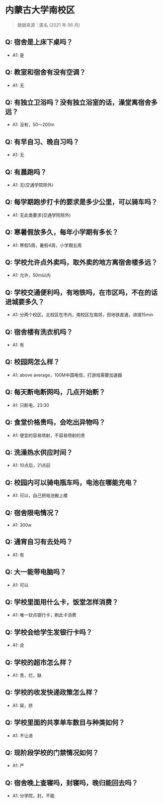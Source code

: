 # 内蒙古大学南校区

> 数据来源：匿名 (2021 年 06 月)

## Q: 宿舍是上床下桌吗？

- A1: 是

## Q: 教室和宿舍有没有空调？

- A1: 无

## Q: 有独立卫浴吗？没有独立浴室的话，澡堂离宿舍多远？

- A1: 没有，50～200m

## Q: 有早自习、晚自习吗？

- A1: 无

## Q: 有晨跑吗？

- A1: 无(交通学院除外)

## Q: 每学期跑步打卡的要求是多少公里，可以骑车吗？

- A1: 无此类要求(交通学院除外)

## Q: 寒暑假放多久，每年小学期有多长？

- A1: 寒假5周，暑假4周，小学期五周

## Q: 学校允许点外卖吗，取外卖的地方离宿舍楼多远？

- A1: 允许，50m以内

## Q: 学校交通便利吗，有地铁吗，在市区吗，不在的话进城要多久？

- A1: 分两个校区。北校区在市内，南校区在南郊，但地铁直通，进城15min

## Q: 宿舍楼有洗衣机吗？

- A1: 有

## Q: 校园网怎么样？

- A1: above average，100M中国电信，打游戏需要加速器

## Q: 每天断电断网吗，几点开始断？

- A1: 只断电，23:30

## Q: 食堂价格贵吗，会吃出异物吗？

- A1: 便宜的容易喷射，不容易喷射的贵

## Q: 洗澡热水供应时间？

- A1: 10点后，21点前

## Q: 校园内可以骑电瓶车吗，电池在哪能充电？

- A1: 可以，自己把电池搬上楼

## Q: 宿舍限电情况？

- A1: 300w

## Q: 通宵自习有去处吗？

- A1: 有

## Q: 大一能带电脑吗？

- A1: 可以

## Q: 学校里面用什么卡，饭堂怎样消费？

- A1: 唯一钦点银行卡，刷此卡消费

## Q: 学校会给学生发银行卡吗？

- A1: 会

## Q: 学校的超市怎么样？

- A1: 贵，烂，缺

## Q: 学校的收发快递政策怎么样？

- A1: 屎，挤

## Q: 学校里面的共享单车数目与种类如何？

- A1: 不让进

## Q: 现阶段学校的门禁情况如何？

- A1: 严

## Q: 宿舍晚上查寝吗，封寝吗，晚归能回去吗？

- A1: 分学院，封，不能

